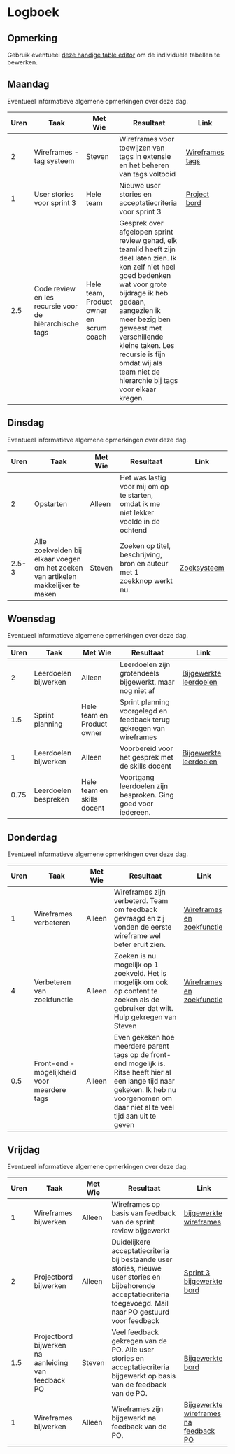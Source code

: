 # Logboek

## Opmerking
Gebruik eventueel [deze handige table editor](https://www.tablesgenerator.com/markdown_tables) om de individuele tabellen te bewerken.

## Maandag
Eventueel informatieve algemene opmerkingen over deze dag.

| Uren | Taak                                                   | Met Wie                                 | Resultaat                                                                                                                                                                                                                                                                                                                   | Link                                                                                                                       |
|------|--------------------------------------------------------|-----------------------------------------|-----------------------------------------------------------------------------------------------------------------------------------------------------------------------------------------------------------------------------------------------------------------------------------------------------------------------------|----------------------------------------------------------------------------------------------------------------------------|
| 2    | Wireframes -  tag systeem                              | Steven                                  | Wireframes voor toewijzen van tags in extensie en het beheren van tags voltooid                                                                                                                                                                                                                                             | [Wireframes tags](https://github.com/HANICA-DWA/sep2020-project-pardellos/commit/7f5b24f5d314dbf08bdcd2d111dcd1a995feae63) |
| 1    | User stories voor sprint 3                             | Hele team                               | Nieuwe user stories en acceptatiecriteria voor sprint 3                                                                                                                                                                                                                                                                     | [Project bord](https://github.com/HANICA-DWA/sep2020-project-pardellos/projects/1)                                         |
| 2.5  | Code review en les recursie voor de hiërarchische tags | Hele team, Product owner en scrum coach | Gesprek over afgelopen sprint review gehad, elk teamlid heeft zijn deel laten zien. Ik kon zelf niet heel goed bedenken wat voor grote bijdrage ik heb gedaan, aangezien ik meer bezig ben geweest met verschillende kleine taken.  Les recursie is fijn omdat wij als team niet de hierarchie bij tags voor elkaar kregen. |                                                                                                                            |


## Dinsdag
Eventueel informatieve algemene opmerkingen over deze dag.

| Uren  | Taak                                                                               | Met Wie | Resultaat                                                                              | Link                                                                                                                   |
|-------|------------------------------------------------------------------------------------|---------|----------------------------------------------------------------------------------------|------------------------------------------------------------------------------------------------------------------------|
| 2     | Opstarten                                                                          | Alleen  | Het was lastig voor mij om op te starten, omdat ik me niet lekker voelde in de ochtend |                                                                                                                        |
| 2.5-3 | Alle zoekvelden bij elkaar voegen om het zoeken van artikelen makkelijker te maken | Steven  | Zoeken op titel, beschrijving, bron en auteur met 1 zoekknop werkt nu.                 | [Zoeksysteem](https://github.com/HANICA-DWA/sep2020-project-pardellos/commit/2620a188f3a828dccc1121d7d54481d4e7c1070c) |

## Woensdag
Eventueel informatieve algemene opmerkingen over deze dag.

| Uren | Taak                 | Met Wie                    | Resultaat                                                            | Link                                                                                                                            |
|------|----------------------|----------------------------|----------------------------------------------------------------------|---------------------------------------------------------------------------------------------------------------------------------|
| 2    | Leerdoelen bijwerken | Alleen                     | Leerdoelen zijn grotendeels bijgewerkt, maar nog niet af             | [Bijgewerkte leerdoelen](https://github.com/HANICA-DWA/sep2020-stud-kachung-li/commit/401e835c826e095e9681adb8cfe8487ebe0887bf) |
| 1.5  | Sprint planning      | Hele team en Product owner | Sprint planning voorgelegd en feedback terug gekregen van wireframes |                                                                                                                                 |
| 1    | Leerdoelen bijwerken | Alleen                     | Voorbereid voor het gesprek met de skills docent                     | [Bijgewerkte leerdoelen](https://github.com/HANICA-DWA/sep2020-stud-kachung-li/commit/401e835c826e095e9681adb8cfe8487ebe0887bf) |
| 0.75 | Leerdoelen bespreken | Hele team en skills docent | Voortgang leerdoelen zijn besproken. Ging goed voor iedereen.        |                                                                                                                                 |

## Donderdag
Eventueel informatieve algemene opmerkingen over deze dag.

| Uren | Taak                                        | Met Wie | Resultaat                                                                                                                                                                               | Link                                                                                                                                 |
|------|---------------------------------------------|---------|-----------------------------------------------------------------------------------------------------------------------------------------------------------------------------------------|--------------------------------------------------------------------------------------------------------------------------------------|
| 1    | Wireframes verbeteren                       | Alleen  | Wireframes zijn verbeterd. Team om feedback gevraagd en zij vonden de eerste wireframe wel beter eruit zien.                                                                            | [Wireframes en zoekfunctie](https://github.com/HANICA-DWA/sep2020-project-pardellos/commit/e2968bad34b079b88a61eaab9e6d4c4aa9df40c4) |
| 4    | Verbeteren van zoekfunctie                  | Alleen  | Zoeken is nu mogelijk op 1 zoekveld. Het is mogelijk om ook op content te zoeken als de gebruiker dat wilt. Hulp gekregen van Steven                                                    | [Wireframes en zoekfunctie](https://github.com/HANICA-DWA/sep2020-project-pardellos/commit/e2968bad34b079b88a61eaab9e6d4c4aa9df40c4) |
| 0.5  | Front-end - mogelijkheid voor meerdere tags | Alleen  | Even gekeken hoe meerdere parent tags op de front-end mogelijk is. Ritse heeft hier al een lange tijd naar gekeken. Ik heb nu voorgenomen om daar niet al te veel tijd aan uit te geven |                                                                                                                                      |


## Vrijdag
Eventueel informatieve algemene opmerkingen over deze dag.

| Uren | Taak                                                | Met Wie | Resultaat                                                                                                                                                          | Link                                                                                                                                             |
|------|-----------------------------------------------------|---------|--------------------------------------------------------------------------------------------------------------------------------------------------------------------|--------------------------------------------------------------------------------------------------------------------------------------------------|
| 1    | Wireframes bijwerken                                | Alleen  | Wireframes op basis van feedback van de sprint review bijgewerkt                                                                                                   | [bijgewerkte wireframes](https://github.com/HANICA-DWA/sep2020-project-pardellos/commit/911a0e181ccc97b90ac642983078024234c3e5a2)                |
| 2    | Projectbord bijwerken                               | Alleen  | Duidelijkere acceptatiecriteria bij bestaande user stories, nieuwe user stories en bijbehorende acceptatiecriteria toegevoegd. Mail naar PO gestuurd voor feedback | [Sprint 3 bijgewerkte bord](https://github.com/HANICA-DWA/sep2020-project-pardellos/projects/1)                                                  |
| 1.5  | Projectbord bijwerken na aanleiding van feedback PO | Steven  | Veel feedback gekregen van de PO. Alle user stories en acceptatiecriteria bijgewerkt op basis van de feedback van de PO.                                           | [Bijgewerkte bord](https://github.com/HANICA-DWA/sep2020-project-pardellos/projects/1)                                                           |
| 1    | Wireframes bijwerken                                | Alleen  | Wireframes zijn bijgewerkt na feedback van de PO.                                                                                                                  | [Bijgewerkte wireframes na feedback PO](https://github.com/HANICA-DWA/sep2020-project-pardellos/commit/f6aab663c757d3c03ceda22cfe696cde068b5382) |
